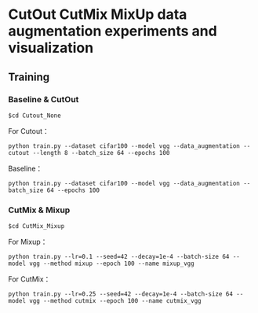 

# CutOut CutMix MixUp data augmentation experiments and visualization

## Training

### Baseline & CutOut

```
$cd Cutout_None
```

For Cutout：

```
python train.py --dataset cifar100 --model vgg --data_augmentation --cutout --length 8 --batch_size 64 --epochs 100
```

Baseline：

```
python train.py --dataset cifar100 --model vgg --data_augmentation --batch_size 64 --epochs 100
```


### CutMix & Mixup

```
$cd CutMix_Mixup
```

For Mixup：

```
python train.py --lr=0.1 --seed=42 --decay=1e-4 --batch-size 64 --model vgg --method mixup --epoch 100 --name mixup_vgg
```

For CutMix：

```
python train.py --lr=0.25 --seed=42 --decay=1e-4 --batch-size 64 --model vgg --method cutmix --epoch 100 --name cutmix_vgg
```



